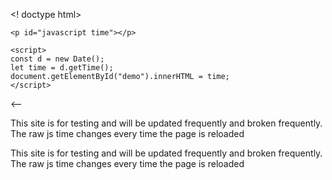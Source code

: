 <! doctype html>
  <head>
    <meta name="viewport" content="width=device-width, initial-scale=1">

  </head>
  <body>

    <p id="javascript time"></p>

    <script>
    const d = new Date();
    let time = d.getTime();
    document.getElementById("demo").innerHTML = time;
    </script>

<-- <p>This site is for testing and will be updated frequently and broken frequently.  The raw js time changes every time the page is reloaded</p>

  </body>
</html>

This site is for testing and will be updated frequently and broken frequently.  The raw js time changes every time the page is reloaded
